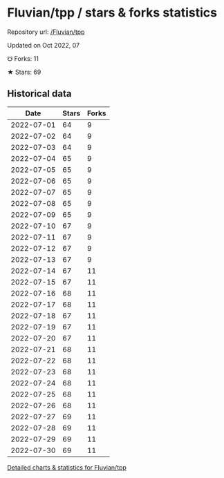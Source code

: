 # Fluvian/tpp / stars & forks statistics

Repository url: [/Fluvian/tpp](https://github.com/Fluvian/tpp)

Updated on Oct 2022, 07

☋ Forks: 11

★ Stars: 69

## Historical data
| Date | Stars | Forks |
|------|-------|-------|
| 2022-07-01 | 64 | 9 | 
| 2022-07-02 | 64 | 9 | 
| 2022-07-03 | 64 | 9 | 
| 2022-07-04 | 65 | 9 | 
| 2022-07-05 | 65 | 9 | 
| 2022-07-06 | 65 | 9 | 
| 2022-07-07 | 65 | 9 | 
| 2022-07-08 | 65 | 9 | 
| 2022-07-09 | 65 | 9 | 
| 2022-07-10 | 67 | 9 | 
| 2022-07-11 | 67 | 9 | 
| 2022-07-12 | 67 | 9 | 
| 2022-07-13 | 67 | 9 | 
| 2022-07-14 | 67 | 11 | 
| 2022-07-15 | 67 | 11 | 
| 2022-07-16 | 68 | 11 | 
| 2022-07-17 | 68 | 11 | 
| 2022-07-18 | 67 | 11 | 
| 2022-07-19 | 67 | 11 | 
| 2022-07-20 | 67 | 11 | 
| 2022-07-21 | 68 | 11 | 
| 2022-07-22 | 68 | 11 | 
| 2022-07-23 | 68 | 11 | 
| 2022-07-24 | 68 | 11 | 
| 2022-07-25 | 68 | 11 | 
| 2022-07-26 | 68 | 11 | 
| 2022-07-27 | 69 | 11 | 
| 2022-07-28 | 69 | 11 | 
| 2022-07-29 | 69 | 11 | 
| 2022-07-30 | 69 | 11 | 


[Detailed charts & statistics for Fluvian/tpp](https://reviewgithub.com/rep/Fluvian/tpp)
